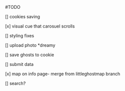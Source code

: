 #TODO

[] cookies saving

[x] visual cue that carosuel scrolls

[] styling fixes

[] upload photo *dreamy

[] save ghosts to cookie

[] submit data

[x] map on info page- merge from littleghostmap branch

[] search? 
